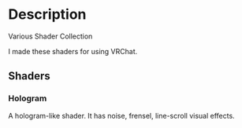 # Description
Various Shader Collection

I made these shaders for using VRChat.

## Shaders

### Hologram
A hologram-like shader.
It has noise, frensel, line-scroll visual effects.


